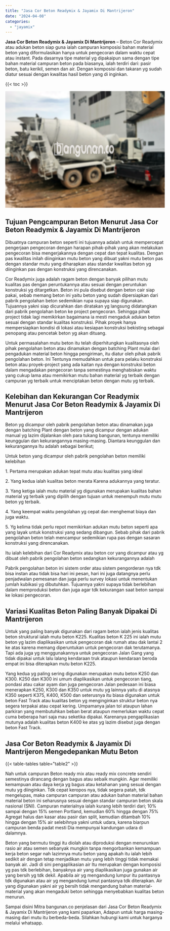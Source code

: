 ```yaml
---
title: "Jasa Cor Beton Readymix & Jayamix Di Mantrijeron"
date: "2024-04-08"
categories: 
  - "jayamix"
---
```


**Jasa Cor Beton Readymix & Jayamix Di Mantrijeron** – Beton Cor Readymix atau adukan beton siap guna ialah campuran komposisi bahan material beton yang diformulasikan hanya untuk pengecoran dalam waktu cepat atau instant. Pada dasarnya tipe material yg dipakaipun sama dengan tipe bahan material campuran beton pada biasanya, ialah terdiri dari: pasir beton, batu kerikil, semen dan air. Dengan komposisi dan takaran yg sudah diatur sesuai dengan kwalitas hasil beton yang di inginkan.

{{< toc >}}

![Jasa Cor Beton Readymix & Jayamix Di Mantrijeron](/images/jasa-cor-readymix-19.png)

## Tujuan Pengcampuran Beton Menurut Jasa Cor Beton Readymix & Jayamix Di Mantrijeron

Dibuatnya campuran beton seperti ini tujuannya adalah untuk mempercepat pengerjaan pengecoran dengan harapan pihak-pihak yang akan melakukan pengecoran bisa mengerjakannya dengan cepat dan tepat kualitas. Dengan pas kwalitas inilah diinginkan mutu beton yang dibuat yakni mutu beton pas dengan standar mutu yang diharapkan atau standar kwalitas beton yg diinginkan pas dengan konstruksi yang direncanakan.

Cor Readymix juga adalah ragam beton dengan banyak pilihan mutu kualitas pas dengan peruntukannya atau sesuai dengan peruntukan konstruksi yg ditargetkan. Beton ini pula disebut dengan beton cair siap pakai, sebab memang beton ini yaitu beton yang sudah dipersiapkan dari pabrik pengolahan beton sedemikian rupa supaya siap digunakan. Tujuannya yakni siap dicurahkan dan diratakan yg langsung didatangkan dari pabrik pengolahan beton ke project pengecoran. Sehingga pihak project tidak lagi memikirkan bagaimana ia mesti mengaduk adukan beton sesuai dengan standar kualitas konstruksi. Pihak proyek hanya mempersiapkan kondisi di lokasi atau kesiapan konstruksi bekisting sebagai penopang atau pencetak beton yg akan dituang.

Untuk permasalahan mutu beton itu telah diperhitungkan kualitasnya oleh pihak pengolahan beton atau dinamakan dengan batching Plant mulai dari pengadukan material beton hingga pengiriman, itu diatur oleh pihak pabrik pengolahan beton. Ini Tentunya memudahkan untuk para pelaku konstruksi beton atau proyek-project yang ada kaitan nya dengan konstruksi beton dalam mengadakan pengecoran tanpa semestinya menghabiskan waktu yang cukup lama atau memikirkan mutu bahan material yg terbaik dengan campuran yg terbaik untuk menciptakan beton dengan mutu yg terbaik.

## Kelebihan dan Kekurangan Cor Readymix Menurut Jasa Cor Beton Readymix & Jayamix Di Mantrijeron

Beton yg dicampur oleh pabrik pengolahan beton atau dinamakan juga dengan batching Plant dengan beton yang dicampur dengan adukan manual yg lazim dijalankan oleh para tukang bangunan, tentunya memiliki keunggulan dan kekurangannya masing-masing. Diantara keunggulan dan kekurangannya Itu adalah sebagai berikut;

Untuk beton yang dicampur oleh pabrik pengolahan beton memiliki kelebihan

1\. Pertama merupakan adukan tepat mutu atau kualitas yang ideal

2\. Yang kedua ialah kualitas beton merata Karena adukannya yang teratur.

3\. Yang ketiga ialah mutu material yg digunakan merupakan kualitas bahan material yg terbaik yang dipilih dengan tujuan untuk menempuh mutu mutu beton yg terbaik.

4\. Yang keempat waktu pengolahan yg cepat dan menghemat biaya dan juga waktu.

5\. Yg kelima tidak perlu repot memikirkan adukan mutu beton seperti apa yang layak untuk konstruksi yang sedang dibangun. Sebab pihak dari pabrik pengolahan beton telah mencampur sedemikian rupa pas dengan sasaran konstruksi yang direncanakan.

Itu ialah kelebihan dari Cor Readymix atau beton cor yang dicampur atau yg dibuat oleh pabrik pengolahan beton sedangkan kekurangannya adalah

Pabrik pengolahan beton ini sistem order atau sistem pengorderan nya tdk bisa instan atau tidak bisa hari ini pesan, hari ini juga datangnya perlu penjadwalan pemesanan dan juga perlu survey lokasi untuk menentukan jumlah kubikasi yg dibutuhkan. Tujuannya yakni supaya tidak berlebihan dalam memproduksi beton dan juga agar tdk kekurangan saat beton sampai ke lokasi pengecoran.

## Variasi Kualitas Beton Paling Banyak Dipakai Di Mantrijeron

Untuk yang paling banyak digunakan dari ragam beton ialah jenis kualitas beton struktural ialah mutu beton K225. Kualitas beton K 225 ini ialah mutu beton yg lazim diaplikasikan untuk pengecoran dak rumah atau dak lantai 2 ke atas karena memang diperuntukan untuk pengecoran dak terutamanya. Tapi ada juga yg menggunakannya untuk pengecoran Jalan Gang yang tidak dipakai untuk lalu lalang kendaraan truk ataupun kendaraan beroda empat ini bisa diterapkan mutu beton K225.

Yang kedua yg paling sering digunakan merupakan mutu beton K250 dan K300. K250 dan K300 ini umum diaplikasikan untuk pengecoran tiang, pondasi atau cakar ayam dan juga pengecoran Jalan pedesaan ini biasa menerapkan K250, K300 dan K350 untuk mutu yg lainnya yaitu di atasnya K350 seperti K375, K400, K500 dan seterusnya itu biasa digunakan untuk beton Fast Track atau kualitas beton yg menginginkan struktur beton nya segera terpakai atau cepat kering. Umpamanya jalan tol ataupun lahan parkiran yang membutuhkan beban berat ataupun memerlukan waktu cepat cuma beberapa hari saja mau seketika dipakai. Karenanya pengaplikasian mutunya adalah kualitas beton K400 ke atas yg lazim disebut juga dengan beton Fast Track.

## Jasa Cor Beton Readymix & Jayamix Di Mantrijeron Mengedepankan Mutu Beton

{{< table-tables table="table2" >}}

Nah untuk campuran Beton ready mix atau ready mix concrete sendiri semestinya dirancang dengan bagus atau sebaik mungkin. Agar memiliki kemampuan atau daya kerja yg bagus atau ketahanan yang sesuai dengan mutu yg diinginkan. Tdk cepat keropos nya, tidak segera patah, tdk mengelupas, maka campuran campuran atau adukan bahan material bahan material beton ini seharusnya sesuai dengan standar campuran beton skala nasional (SNI). Campuran materialnya ialah kurang lebih terdiri dari; 10% sampai dengan 15% semen Portland, kemudian 60% hingga dengan 75% Agregat halus dan kasar atau pasir dan split, kemudian ditambah 10% hingga dengan 15% air selebihnya yakni untuk udara, karena biarpun campuran benda padat mesti Dia mempunyai kandungan udara di dalamnya.

Beton yang bermutu tinggi itu diolah atau diproduksi dengan menurunkan rasio air atau semen sebanyak mungkin tanpa mengorbankan kemampuan kerja beton segar nah lazimnya mutu beton yang apakah itu ialah lebih sedikit air dengan tetap menjadikan mutu yang lebih tinggi tidak memakai banyak air. Jadi di sini pengaplikasian air Itu merupakan dengan komposisi yg pas tdk berlebihan, banyaknya air yang diaplikasikan juga gunakan air yang bersih yg tdk dekil. Apabila air yg mengandung lumpur itu pantasnya tdk digunakan atau air yg mengandung lumut pantasnya tdk diterapkan. Air yang digunakan yakni air yg bersih tidak mengandung bahan material-material yang akan mengaduki beton sehingga menyebabkan kualitas beton menurun.

Sampai disini Mitra bangunan.co penjelasan dari Jasa Cor Beton Readymix & Jayamix Di Mantrijeron yang kami paparkan, Adapun untuk harga masing-masing dari mutu itu berbeda-beda. Silahkan hubungi kami untuk harganya melalui whatsapp.
